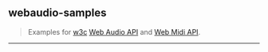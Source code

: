 ## webaudio-samples

> Examples for [w3c](https://webaudioapi.com/book/Web_Audio_API_Boris_Smus_html/toc.html) [Web Audio API](https://webaudioapi.com/) and [Web Midi API](http://webaudio.github.io/web-midi-api/).

---

